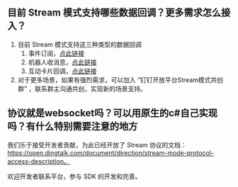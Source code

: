 ## 目前 Stream 模式支持哪些数据回调？更多需求怎么接入？

1. 目前 Stream 模式支持这三种类型的数据回调
    1. 事件订阅，[点此链接](https://open.dingtalk.com/document/orgapp/stream)
    2. 机器人收消息，[点此链接](https://open.dingtalk.com/document/orgapp/the-creation-and-installation-of-the-application-robot-in-the)
    3. 互动卡片回调，[点此链接](https://open.dingtalk.com/document/orgapp/create-and-deliver-cards)
2. 对于更多场景，如果有强烈需求，可以加入 “钉钉开放平台Stream模式共创群” ，联系群主沟通共创，实现新的场景支持。

## 协议就是websocket吗？可以用原生的c#自己实现吗？有什么特别需要注意的地方

我们乐于接受开发者贡献，为此已经开放了 Stream 协议的文档：https://open.dingtalk.com/document/direction/stream-mode-protocol-access-description。

欢迎开发者联系平台，参与 SDK 的开发和完善。
